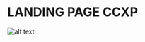 # LANDING PAGE CCXP 
![alt text]([http://url/to/img.png](https://github.com/herbertdantas/landing-page-ccxp/blob/main/img/index.png))
